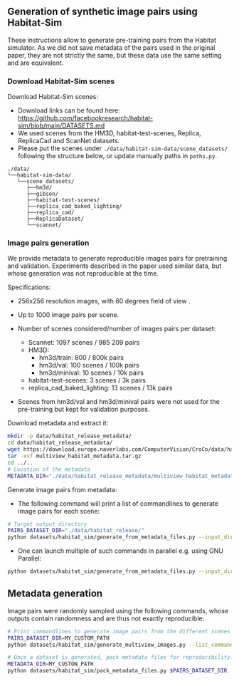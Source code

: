 ## Generation of synthetic image pairs using Habitat-Sim

These instructions allow to generate pre-training pairs from the Habitat simulator.
As we did not save metadata of the pairs used in the original paper, they are not strictly the same, but these data use the same setting and are equivalent.

### Download Habitat-Sim scenes
Download Habitat-Sim scenes:
- Download links can be found here: https://github.com/facebookresearch/habitat-sim/blob/main/DATASETS.md
- We used scenes from the HM3D, habitat-test-scenes, Replica, ReplicaCad and ScanNet datasets.
- Please put the scenes under `./data/habitat-sim-data/scene_datasets/` following the structure below, or update manually paths in `paths.py`.
```
./data/
└──habitat-sim-data/
   └──scene_datasets/
      ├──hm3d/
      ├──gibson/
      ├──habitat-test-scenes/
      ├──replica_cad_baked_lighting/
      ├──replica_cad/
      ├──ReplicaDataset/
      └──scannet/
```

### Image pairs generation
We provide metadata to generate reproducible images pairs for pretraining and validation.
Experiments described in the paper used similar data, but whose generation was not reproducible at the time.

Specifications:
- 256x256 resolution images, with 60 degrees field of view .
- Up to 1000 image pairs per scene.
- Number of scenes considered/number of images pairs per dataset:
  - Scannet: 1097 scenes / 985 209 pairs
  - HM3D:
    - hm3d/train: 800 / 800k pairs
    - hm3d/val: 100 scenes / 100k pairs
    - hm3d/minival: 10 scenes / 10k pairs
  - habitat-test-scenes: 3 scenes / 3k pairs
  - replica_cad_baked_lighting: 13 scenes / 13k pairs

- Scenes from hm3d/val and hm3d/minival pairs were not used for the pre-training but kept for validation purposes.

Download metadata and extract it:
```bash
mkdir -p data/habitat_release_metadata/
cd data/habitat_release_metadata/
wget https://download.europe.naverlabs.com/ComputerVision/CroCo/data/habitat_release_metadata/multiview_habitat_metadata.tar.gz
tar -xvf multiview_habitat_metadata.tar.gz
cd ../..
# Location of the metadata
METADATA_DIR="./data/habitat_release_metadata/multiview_habitat_metadata"
```

Generate image pairs from metadata:
- The following command will print a list of commandlines to generate image pairs for each scene:
```bash
# Target output directory
PAIRS_DATASET_DIR="./data/habitat_release/"
python datasets/habitat_sim/generate_from_metadata_files.py --input_dir=$METADATA_DIR --output_dir=$PAIRS_DATASET_DIR
```
- One can launch multiple of such commands in parallel e.g. using GNU Parallel:
```bash
python datasets/habitat_sim/generate_from_metadata_files.py --input_dir=$METADATA_DIR --output_dir=$PAIRS_DATASET_DIR | parallel -j 16
```

## Metadata generation

Image pairs were randomly sampled using the following commands, whose outputs contain randomness and are thus not exactly reproducible:
```bash
# Print commandlines to generate image pairs from the different scenes available.
PAIRS_DATASET_DIR=MY_CUSTOM_PATH
python datasets/habitat_sim/generate_multiview_images.py --list_commands --output_dir=$PAIRS_DATASET_DIR

# Once a dataset is generated, pack metadata files for reproducibility.
METADATA_DIR=MY_CUSTON_PATH
python datasets/habitat_sim/pack_metadata_files.py $PAIRS_DATASET_DIR  $METADATA_DIR
```
